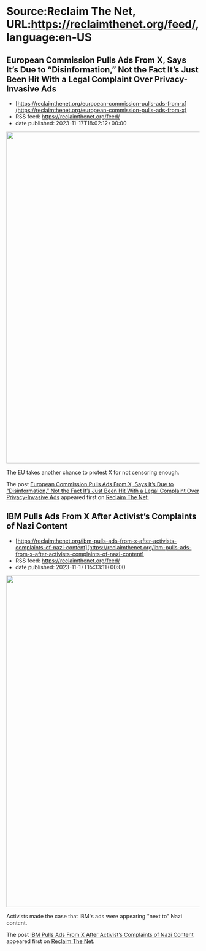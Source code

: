 # Source:Reclaim The Net, URL:https://reclaimthenet.org/feed/, language:en-US

## European Commission Pulls Ads From X, Says It’s Due to “Disinformation,” Not the Fact It’s Just Been Hit With a Legal Complaint Over Privacy-Invasive Ads
 - [https://reclaimthenet.org/european-commission-pulls-ads-from-x](https://reclaimthenet.org/european-commission-pulls-ads-from-x)
 - RSS feed: https://reclaimthenet.org/feed/
 - date published: 2023-11-17T18:02:12+00:00

<a href="https://reclaimthenet.org/european-commission-pulls-ads-from-x" rel="nofollow" title="European Commission Pulls Ads From X, Says It’s Due to “Disinformation,” Not the Fact It’s Just Been Hit With a Legal Complaint Over Privacy-Invasive Ads"><img alt="" class="webfeedsFeaturedVisual wp-post-image" height="864" src="https://reclaimthenet.org/wp-content/uploads/2023/11/eu-complaint.jpg" style="display: block; margin: auto; margin-bottom: 15px;" width="1536" /></a><p>The EU takes another chance to protest X for not censoring enough.</p>
<p>The post <a href="https://reclaimthenet.org/european-commission-pulls-ads-from-x">European Commission Pulls Ads From X, Says It’s Due to “Disinformation,” Not the Fact It’s Just Been Hit With a Legal Complaint Over Privacy-Invasive Ads</a> appeared first on <a href="https://reclaimthenet.org">Reclaim The Net</a>.</p>

## IBM Pulls Ads From X After Activist’s Complaints of Nazi Content
 - [https://reclaimthenet.org/ibm-pulls-ads-from-x-after-activists-complaints-of-nazi-content](https://reclaimthenet.org/ibm-pulls-ads-from-x-after-activists-complaints-of-nazi-content)
 - RSS feed: https://reclaimthenet.org/feed/
 - date published: 2023-11-17T15:33:11+00:00

<a href="https://reclaimthenet.org/ibm-pulls-ads-from-x-after-activists-complaints-of-nazi-content" rel="nofollow" title="IBM Pulls Ads From X After Activist&#8217;s Complaints of Nazi Content"><img alt="" class="webfeedsFeaturedVisual wp-post-image" height="864" src="https://reclaimthenet.org/wp-content/uploads/2023/11/X03.jpg" style="display: block; margin: auto; margin-bottom: 15px;" width="1536" /></a><p>Activists made the case that IBM's ads were appearing "next to" Nazi content.</p>
<p>The post <a href="https://reclaimthenet.org/ibm-pulls-ads-from-x-after-activists-complaints-of-nazi-content">IBM Pulls Ads From X After Activist&#8217;s Complaints of Nazi Content</a> appeared first on <a href="https://reclaimthenet.org">Reclaim The Net</a>.</p>


